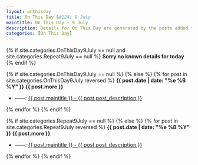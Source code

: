 ```yaml
---
layout: onthisday
title: On This Day &#124; 9 July
maintitle: On This Day — 9 July
description: Details for On This Day are genarated by the posts added to the website so the content is subject to changes/updates over time.
categories: [On This Day]
---
```


{% if site.categories.OnThisDay9July == null and site.categories.Repeat9July == null %}
<strong>Sorry no known details for today</strong>
{% endif %}

{% if site.categories.OnThisDay9July == null %}
{% else %}
{% for post in site.categories.OnThisDay9July reversed %}
<strong>{{ post.date | date: "%e %B %Y" }} {{ post.more }}</strong>
<ul>
<li> ——: <a href="{{ post.url }}">{{ post.maintitle }} - {{ post.post_description }}</a></li>
</ul>
{% endfor %}
{% endif %}

{% if site.categories.Repeat9July == null %}
{% else %}
{% for post in site.categories.Repeat9July reversed %}
<strong>{{ post.date | date: "%e %B %Y" }} {{ post.more }}</strong>
<ul>
<li> ——: <a href="{{ post.url }}">{{ post.maintitle }} - {{ post.post_description }}</a></li>
</ul>
{% endfor %}
{% endif %}
